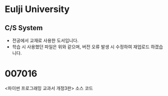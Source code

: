 # Eulji University
## C/S System
- 전공에서 교재로 사용한 도서입니다.
- 학습 시 사용했던 파일은 위와 같으며, 버전 오류 발생 시 수정하여 재업로드 하겠습니다.

# 007016
&lt;파이썬 프로그래밍 교과서 개정3판> 소스 코드
